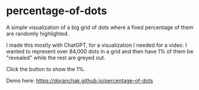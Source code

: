 # percentage-of-dots
A simple visualization of a big grid of dots where a fixed percentage of them are randomly highlighted.

I made this mostly with ChatGPT, for a visualization I needed for a video.  I wanted to represent over 84,000 dots in a grid and then have 1% of them be "revealed" while the rest are greyed out.

Click the button to show the 1%.

Demo here:  https://doranchak.github.io/percentage-of-dots
